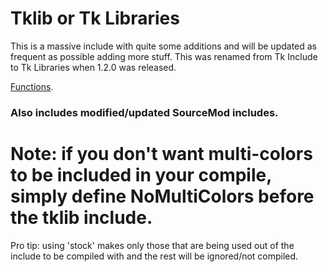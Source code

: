 # Tklib or Tk Libraries
This is a massive include with quite some additions and will be updated as frequent as possible adding more stuff.
This was renamed from Tk Include to Tk Libraries when 1.2.0 was released.

[Functions](https://github.com/Teamkiller324/Tklib/blob/main/functions.md).

### Also includes modified/updated SourceMod includes.

# Note: if you don't want multi-colors to be included in your compile, simply define NoMultiColors before the tklib include.

Pro tip: using 'stock' makes only those that are being used out of the include to be compiled with and the rest will be ignored/not compiled.
